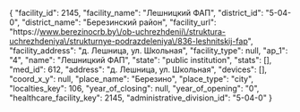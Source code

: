 {
    "facility_id": 2145,
    "facility_name": "Лешницкий ФАП",
    "district_id": "5-04-0",
    "district_name": "Березинский район",
    "facility_url": "https:\/\/www.berezinocrb.by\/ob-uchrezhdenii\/struktura-uchrezhdeniya\/strukturnye-podrazdeleniya\/836-leshnitskij-fap",
    "facility_address": "д. Лешница, ул. Школьная",
    "facility_type": null,
    "ap_1": "4",
    "name": "Лешницкий ФАП",
    "state": "public institution",
    "stats": [],
    "med_id": 612,
    "address": "д. Лешница, ул. Школьная",
    "devices": [],
    "coord_x_y": null,
    "place_name": "Березино",
    "place_type": "city",
    "localties_key": 106,
    "year_of_closing": null,
    "year_of_opening": "0",
    "healthcare_facility_key": 2145,
    "administrative_division_id": "5-04-0"
}